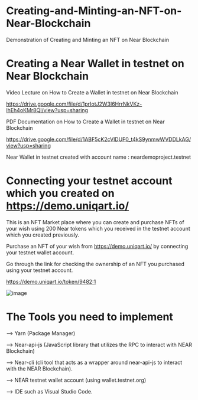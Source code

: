 # Creating-and-Minting-an-NFT-on-Near-Blockchain
Demonstration of Creating and Minting an NFT on Near Blockchain



# Creating a Near Wallet in testnet on Near Blockchain

Video Lecture on How to Create a Wallet in testnet on Near Blockchain 

https://drive.google.com/file/d/1prIotJ2W3I6HrrNkVKz-lhEh4oKMr8Ql/view?usp=sharing

PDF Documentation on How to Create a Wallet in testnet on Near Blockchain

https://drive.google.com/file/d/1ABF5cK2cVlDUF0_t4kS9ynmwWVDDLkAG/view?usp=sharing

Near Wallet in testnet created with account name : neardemoproject.testnet

# Connecting your testnet account which you created on https://demo.uniqart.io/

This is an NFT Market place where you can create and purchase NFTs of your wish using 200 Near tokens which you received in the testnet account which you created previously.

Purchase an NFT of your wish from https://demo.uniqart.io/ by connecting your testnet wallet account.

Go through the link for checking the ownership of an NFT you purchased using your testnet account.

https://demo.uniqart.io/token/9482:1

![image](https://user-images.githubusercontent.com/99475076/158044743-9763121b-b740-4f71-9881-4a05d52cab30.png)

# The Tools you need to implement

  --> Yarn (Package Manager)
  
  --> Near-api-js (JavaScript library that utilizes the RPC to interact with NEAR Blockchain)
  
  --> Near-cli (cli tool that acts as a wrapper around near-api-js to interact with the NEAR Blockchain).
  
  --> NEAR testnet wallet account (using wallet.testnet.org)
  
  --> IDE such as Visual Studio Code.



